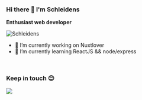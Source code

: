 ### Hi there 👋 I'm Schleidens


**Enthusiast web developer** 


  <img align="center" alt="Schleidens" src="https://cdn.dribbble.com/users/1059583/screenshots/4171367/coding-freak.gif" />

- 🔭 I’m currently working on Nuxtlover
- 🌱 I’m currently learning ReactJS && node/express

<br>

### Keep in touch 😊
<a href="https://twitter.com/alectineschlei">
<img src="https://img.shields.io/twitter/follow/Alectineschlei?color=blue&label=follow&logo=twitter&logoColor=white&style=for-the-badge" />
</a>
